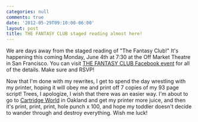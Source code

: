```yaml
---
categories: null
comments: true
date: '2012-05-29T09:10:00-06:00'
layout: post
title: THE FANTASY CLUB staged reading almost here!
---
```


We are days away from the staged reading of "The Fantasy Club!" It's happening this coming Monday, June 4th at 7:30 at the Off Market Theatre in San Francisco. You can visit [THE FANTASY CLUB Facebook event](https://www.facebook.com/events/284394794968889/) for all of the details. Make sure and RSVP!

Now that I'm done with my rewrites, I get to spend the day wrestling with my printer, hoping it will obey me and print off 7 copies of my 93 page script! Trees, I apologize, I wish that there was an easier way. I'm about to go to [Cartridge World](http://www.cartridgeworld.com/usa/usa197/) in Oakland and get my printer more juice, and then it's print, print, print, hole punch x 100, and hope my toddler doesn't decide to wander through and destroy everything. Wish me luck!
